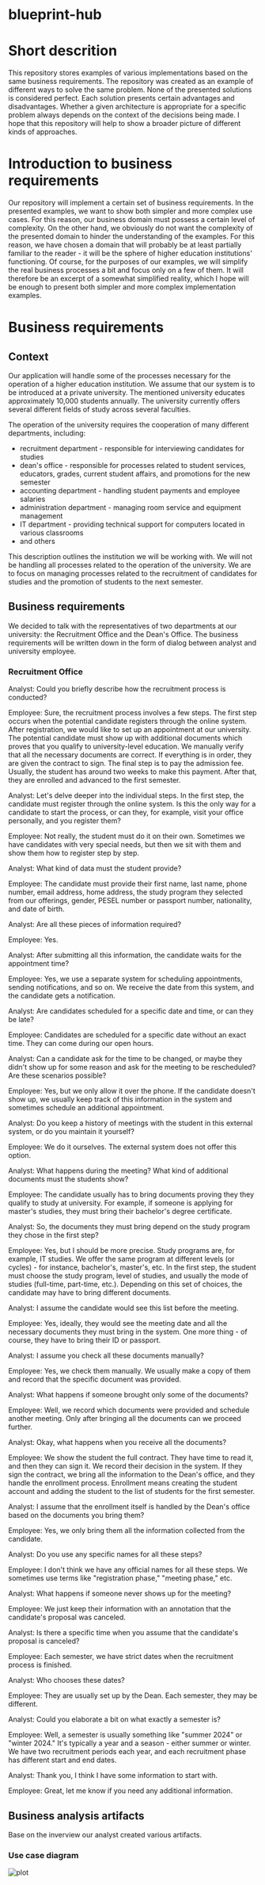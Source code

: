 # blueprint-hub

# Short descrition
This repository stores examples of various implementations based on the same business requirements. The repository was created as an example of different ways to solve the same problem. 
None of the presented solutions is considered perfect. 
Each solution presents certain advantages and disadvantages. 
Whether a given architecture is appropriate for a specific problem always depends on the context of the decisions being made. I hope that this repository will help to show a broader picture of different kinds of approaches.

# Introduction to business requirements
Our repository will implement a certain set of business requirements. In the presented examples, we want to show both simpler and more complex use cases. For this reason, our business domain must possess a certain level of complexity. On the other hand, we obviously do not want the complexity of the presented domain to hinder the understanding of the examples. 
For this reason, we have chosen a domain that will probably be at least partially familiar to the reader - it will be the sphere of higher education institutions' functioning. Of course, for the purposes of our examples, we will simplify the real business processes a bit and focus only on a few of them. It will therefore be an excerpt of a somewhat simplified reality, which I hope will be enough to present both simpler and more complex implementation examples.

# Business requirements

## Context
Our application will handle some of the processes necessary for the operation of a higher education institution. 
We assume that our system is to be introduced at a private university. 
The mentioned university educates approximately 10,000 students annually. 
The university currently offers several different fields of study across several faculties. 

The operation of the university requires the cooperation of many different departments, including: 
- recruitment department - responsible for interviewing candidates for studies 
- dean's office - responsible for processes related to student services, educators, grades, current student affairs, and promotions for the new semester 
- accounting department - handling student payments and employee salaries 
- administration department - managing room service and equipment management 
- IT department - providing technical support for computers located in various classrooms
- and others 

This description outlines the institution we will be working with. We will not be handling all processes related to the operation of the university. 
We are to focus on managing processes related to the recruitment of candidates for studies and the promotion of students to the next semester.

## Business requirements
We decided to talk with the representatives of two departments at our university: the Recruitment Office and the Dean's Office.
The business requirements will be written down in the form of dialog between analyst and university employee.

### Recruitment Office
Analyst:
Could you briefly describe how the recruitment process is conducted?

Employee:
Sure, the recruitment process involves a few steps. The first step occurs when the potential candidate registers through the online system. After registration, we would like to set up an appointment at our university. The potential candidate must show up with additional documents which proves that you qualify to university-level education. We manually verify that all the necessary documents are correct. If everything is in order, they are given the contract to sign. The final step is to pay the admission fee. Usually, the student has around two weeks to make this payment. After that, they are enrolled and advanced to the first semester.

Analyst:
Let's delve deeper into the individual steps. In the first step, the candidate must register through the online system. Is this the only way for a candidate to start the process, or can they, for example, visit your office personally, and you register them?

Employee:
Not really, the student must do it on their own. Sometimes we have candidates with very special needs, but then we sit with them and show them how to register step by step.

Analyst:
What kind of data must the student provide?

Employee:
The candidate must provide their first name, last name, phone number, email address, home address, the study program they selected from our offerings, gender, PESEL number or passport number, nationality, and date of birth.

Analyst:
Are all these pieces of information required?

Employee:
Yes.

Analyst:
After submitting all this information, the candidate waits for the appointment time?

Employee:
Yes, we use a separate system for scheduling appointments, sending notifications, and so on. We receive the date from this system, and the candidate gets a notification.

Analyst:
Are candidates scheduled for a specific date and time, or can they be late?

Employee:
Candidates are scheduled for a specific date without an exact time. They can come during our open hours.

Analyst:
Can a candidate ask for the time to be changed, or maybe they didn't show up for some reason and ask for the meeting to be rescheduled? Are these scenarios possible?

Employee:
Yes, but we only allow it over the phone. If the candidate doesn't show up, we usually keep track of this information in the system and sometimes schedule an additional appointment.

Analyst:
Do you keep a history of meetings with the student in this external system, or do you maintain it yourself?

Employee:
We do it ourselves. The external system does not offer this option.

Analyst:
What happens during the meeting? What kind of additional documents must the students show?

Employee:
The candidate usually has to bring documents proving they they qualify to study at university. For example, if someone is applying for master's studies, they must bring their bachelor's degree certificate.

Analyst:
So, the documents they must bring depend on the study program they chose in the first step?

Employee:
Yes, but I should be more precise. Study programs are, for example, IT studies. We offer the same program at different levels (or cycles) - for instance, bachelor's, master's, etc. In the first step, the student must choose the study program, level of studies, and usually the mode of studies (full-time, part-time, etc.). Depending on this set of choices, the candidate may have to bring different documents.

Analyst:
I assume the candidate would see this list before the meeting.

Employee:
Yes, ideally, they would see the meeting date and all the necessary documents they must bring in the system. One more thing - of course, they have to bring their ID or passport.

Analyst:
I assume you check all these documents manually?

Employee:
Yes, we check them manually. We usually make a copy of them and record that the specific document was provided.

Analyst:
What happens if someone brought only some of the documents?

Employee:
Well, we record which documents were provided and schedule another meeting. Only after bringing all the documents can we proceed further.

Analyst:
Okay, what happens when you receive all the documents?

Employee:
We show the student the full contract. They have time to read it, and then they can sign it. We record their decision in the system. If they sign the contract, we bring all the information to the Dean's office, and they handle the enrollment process. Enrollment means creating the student account and adding the student to the list of students for the first semester.

Analyst:
I assume that the enrollment itself is handled by the Dean's office based on the documents you bring them?

Employee:
Yes, we only bring them all the information collected from the candidate.

Analyst:
Do you use any specific names for all these steps?

Employee:
I don't think we have any official names for all these steps. We sometimes use terms like "registration phase," "meeting phase," etc.

Analyst:
What happens if someone never shows up for the meeting?

Employee:
We just keep their information with an annotation that the candidate's proposal was canceled.

Analyst:
Is there a specific time when you assume that the candidate's proposal is canceled?

Employee:
Each semester, we have strict dates when the recruitment process is finished.

Analyst:
Who chooses these dates?

Employee:
They are usually set up by the Dean. Each semester, they may be different.

Analyst:
Could you elaborate a bit on what exactly a semester is?

Employee:
Well, a semester is usually something like "summer 2024" or "winter 2024." It's typically a year and a season - either summer or winter. We have two recruitment periods each year, and each recruitment phase has different start and end dates.

Analyst:
Thank you, I think I have some information to start with.

Employee:
Great, let me know if you need any additional information.


## Business analysis artifacts
Base on the inverview our analyst created various artifacts.

### Use case diagram
![plot](./docs/images/use-case.png.png)

